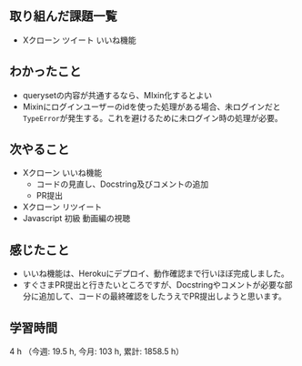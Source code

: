 ## 取り組んだ課題一覧
- Xクローン ツイート いいね機能   

## わかったこと
- querysetの内容が共通するなら、MIxin化するとよい
- Mixinにログインユーザーのidを使った処理がある場合、未ログインだと`TypeError`が発生する。これを避けるために未ログイン時の処理が必要。
          
## 次やること
- Xクローン いいね機能
    - コードの見直し、Docstring及びコメントの追加
    - PR提出
- Xクローン リツイート
- Javascript 初級 動画編の視聴    
    
## 感じたこと
- いいね機能は、Herokuにデプロイ、動作確認まで行いほぼ完成しました。
- すぐさまPR提出と行きたいところですが、Docstringやコメントが必要な部分に追加して、コードの最終確認をしたうえでPR提出しようと思います。
    
## 学習時間
4 h （今週: 19.5 h, 今月: 103 h, 累計: 1858.5 h）